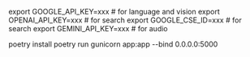 export GOOGLE_API_KEY=xxx # for language and vision
export OPENAI_API_KEY=xxx # for search
export GOOGLE_CSE_ID=xxx # for search
export GEMINI_API_KEY=xxx # for audio

poetry install
poetry run gunicorn app:app --bind 0.0.0.0:5000
